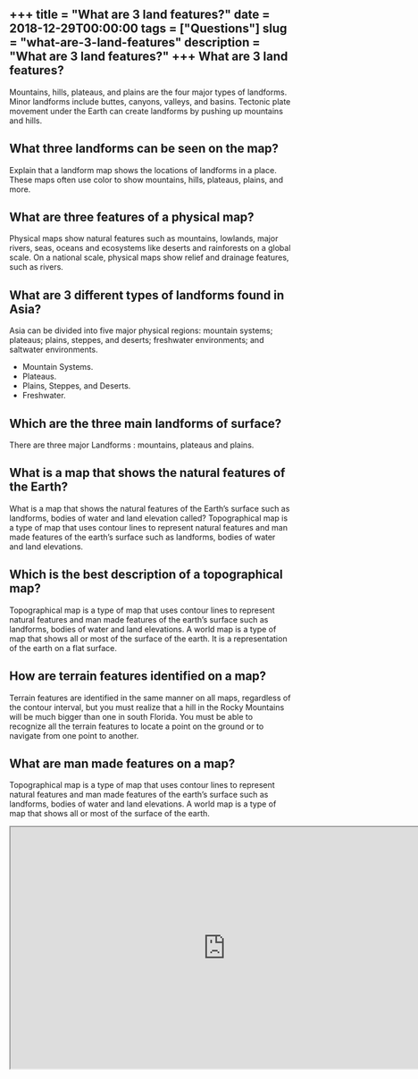 +++
title = "What are 3 land features?"
date = 2018-12-29T00:00:00
tags = ["Questions"]
slug = "what-are-3-land-features"
description = "What are 3 land features?"
+++
What are 3 land features?
-------------------------

Mountains, hills, plateaus, and plains are the four major types of landforms. Minor landforms include buttes, canyons, valleys, and basins. Tectonic plate movement under the Earth can create landforms by pushing up mountains and hills.

What three landforms can be seen on the map?
--------------------------------------------

Explain that a landform map shows the locations of landforms in a place. These maps often use color to show mountains, hills, plateaus, plains, and more.

What are three features of a physical map?
------------------------------------------

Physical maps show natural features such as mountains, lowlands, major rivers, seas, oceans and ecosystems like deserts and rainforests on a global scale. On a national scale, physical maps show relief and drainage features, such as rivers.

What are 3 different types of landforms found in Asia?
------------------------------------------------------

Asia can be divided into five major physical regions: mountain systems; plateaus; plains, steppes, and deserts; freshwater environments; and saltwater environments.

- Mountain Systems.
- Plateaus.
- Plains, Steppes, and Deserts.
- Freshwater.

Which are the three main landforms of surface?
----------------------------------------------

There are three major Landforms : mountains, plateaus and plains.

What is a map that shows the natural features of the Earth?
-----------------------------------------------------------

What is a map that shows the natural features of the Earth’s surface such as landforms, bodies of water and land elevation called? Topographical map is a type of map that uses contour lines to represent natural features and man made features of the earth’s surface such as landforms, bodies of water and land elevations.

Which is the best description of a topographical map?
-----------------------------------------------------

Topographical map is a type of map that uses contour lines to represent natural features and man made features of the earth’s surface such as landforms, bodies of water and land elevations. A world map is a type of map that shows all or most of the surface of the earth. It is a representation of the earth on a flat surface.

How are terrain features identified on a map?
---------------------------------------------

Terrain features are identified in the same manner on all maps, regardless of the contour interval, but you must realize that a hill in the Rocky Mountains will be much bigger than one in south Florida. You must be able to recognize all the terrain features to locate a point on the ground or to navigate from one point to another.

What are man made features on a map?
------------------------------------

 Topographical map is a type of map that uses contour lines to represent natural features and man made features of the earth’s surface such as landforms, bodies of water and land elevations. A world map is a type of map that shows all or most of the surface of the earth.

<iframe allow="accelerometer; autoplay; clipboard-write; encrypted-media; gyroscope; picture-in-picture" allowfullscreen="" class="__youtube_prefs__  epyt-is-override  no-lazyload" data-no-lazy="1" data-origheight="433" data-origwidth="770" data-skipgform_ajax_framebjll="" height="433" id="_ytid_97868" loading="lazy" src="https://www.youtube.com/embed/mtsx8V3mE8o?enablejsapi=1&autoplay=0&cc_load_policy=0&cc_lang_pref=&iv_load_policy=1&loop=0&modestbranding=0&rel=1&fs=1&playsinline=0&autohide=2&theme=dark&color=red&controls=1&" title="YouTube player" width="770"></iframe>